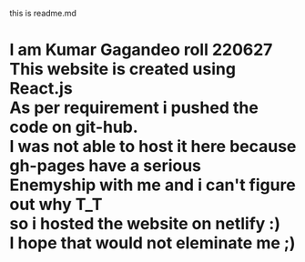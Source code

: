this is readme.md<br>
<h1>I am Kumar Gagandeo roll 220627<br>
This website is created using React.js<br>
As per requirement i pushed the code on git-hub.<br>
I was not able to host it here because gh-pages have a serious <br>
Enemyship with me and i can't figure out why T_T
<br>
so i hosted the website on netlify :)<br>
I hope that would not eleminate me ;)
</h1>

